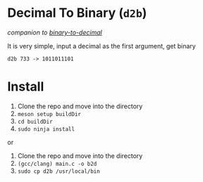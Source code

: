 # Decimal To Binary (`d2b`)
*companion to [binary-to-decimal](https://github.com/mazylol/binary-to-decimal)*

It is very simple, input a decimal as the first argument, get binary

`d2b 733 -> 1011011101`

# Install
1. Clone the repo and move into the directory
2. `meson setup buildDir`
3. `cd buildDir`
4. `sudo ninja install`

or

1. Clone the repo and move into the directory
2. `(gcc/clang) main.c -o b2d`
3. `sudo cp d2b /usr/local/bin`
